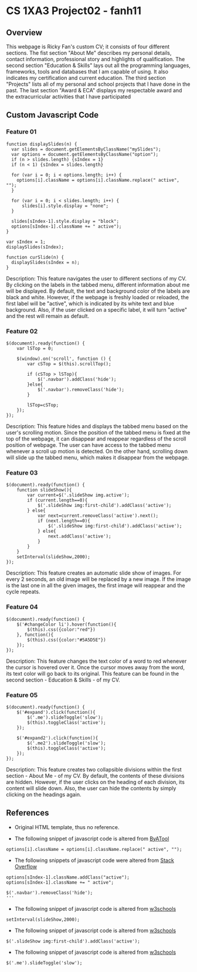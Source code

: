 # CS 1XA3 Project02 - fanh11

## Overview
This webpage is Ricky Fan's custom CV; it consists of four different sections.
The fist section "About Me" describes my personal details, contact information,
professional story and highlights of qualification. The second section 
"Education & Skills" lays out all the programming languages, frameworks, tools and databases 
that I am capable of using. It also indicates my certification and 
current education. The third section "Projects" lists all of my personal and school
projects that I have done in the past. The last section "Award & ECA" displays
my respectable award and the extracurricular activities that I have participated

## Custom Javascript Code

### Feature 01 
```
function displaySlides(n) {
  var slides = document.getElementsByClassName("mySlides");
  var options = document.getElementsByClassName("option");
  if (n > slides.length) {sIndex = 1}
  if (n < 1) {sIndex = slides.length}

  for (var i = 0; i < options.length; i++) {
    options[i].className = options[i].className.replace(" active", "");
  }

  for (var i = 0; i < slides.length; i++) {
      slides[i].style.display = "none";
  }

  slides[sIndex-1].style.display = "block";
  options[sIndex-1].className += " active");
}

var sIndex = 1;
displaySlides(sIndex);

function curSlide(n) {
  displaySlides(sIndex = n);
}
```
Description: This feature navigates the user to different sections of my CV.
By clicking on the labels in the tabbed menu, different information about me
will be displayed. By default, the text and background color of the labels are
black and white. However, if the webpage is freshly loaded or reloaded, 
the first label will be "active", which is indicated by its white text and 
blue background. Also, if the user clicked on a specific label, it will turn 
"active" and the rest will remain as default. 

### Feature 02
```
$(document).ready(function() {
    var lSTop = 0;

    $(window).on('scroll', function () {
        var cSTop = $(this).scrollTop();

        if (cSTop > lSTop){
            $('.navbar').addClass('hide');
        }else{
            $('.navbar').removeClass('hide');
        }

        lSTop=cSTop;
    });
});
```
Description: This feature hides and displays the tabbed menu based on the user's
scrolling motion. Since the position of the tabbed menu is fixed at the top of the 
webpage, it can disappear and reappear regardless of the scroll position of webpage. 
The user can have access to the tabbed menu whenever a scroll up motion is
detected. On the other hand, scrolling down will slide up the tabbed menu, which
makes it disappear from the webpage.    

### Feature 03
```
$(document).ready(function() {
    function slideShow(){
        var current=$('.slideShow img.active');
        if (current.length==0){
            $('.slideShow img:first-child').addClass('active');
        } else{
            var next=current.removeClass('active').next();
            if (next.length==0){
                $('.slideShow img:first-child').addClass('active');
            } else{
                next.addClass('active');
            }
        }
    }
    setInterval(slideShow,2000);
});
```
Description: This feature creates an automatic slide show of images. For every
2 seconds, an old image will be replaced by a new image. If the image is the 
last one in all the given images, the first image will reappear and the cycle 
repeats.

### Feature 04
```
$(document).ready(function() {
    $('#changeColor li').hover(function(){
        $(this).css({color:"red"})
    }, function(){
        $(this).css({color:"#5A5D5E"})
    });
});
```
Description: This feature changes the text color of a word to red whenever 
the cursor is hovered over it. Once the cursor moves away from the word, its 
text color will go back to its original. This feature can be found in the 
second section - Education & Skills - of my CV.

### Feature 05
```
$(document).ready(function() {
    $('#expand').click(function(){
        $('.me').slideToggle('slow');
        $(this).toggleClass('active');
    });

    $('#expand2').click(function(){
        $('.me2').slideToggle('slow');
        $(this).toggleClass('active');
    });
});
``` 
Description: This feature creates two collapsible divisions within the first 
section - About Me - of my CV. By default, the contents of these divisions
are hidden. However, if the user clicks on the heading of each division, its 
content will slide down. Also, the user can hide the contents by simply
clicking on the headings again.

## References
- Original HTML template, thus no reference.

- The following snippet of javascript code is altered from [ByATool](http://byatool.com/uncategorized/add-remove-or-replace-a-css-class-using-javascript/) 
```
options[i].className = options[i].className.replace(" active", "");
```

- The following snippets of javascript code were altered from [Stack Overflow](https://stackoverflow.com/questions/18986623/addclass-and-removeclass-in-jquery-not-removing-class)
```
options[sIndex-1].className.addClass("active");                                                                                                                     options[sIndex-1].className += " active";
```
```
$('.navbar').removeClass('hide');
'''
```

- The following snippet of javascript code is altered from [w3schools](https://www.w3schools.com/jsref/tryit.asp?filename=tryjsref_win_setinterval)

```
setInterval(slideShow,2000);
```

- The following snippet of javascript code is altered from [w3schools](https://www.w3schools.com/jquery/sel_firstchild.asp) 

```
$('.slideShow img:first-child').addClass('active'); 
```


- The following snippet of javascript code is altered from [w3schools](https://www.w3schools.com/jquery/tryit.asp?filename=tryjquery_eff_slidetoggle)
```
$('.me').slideToggle('slow');
```
